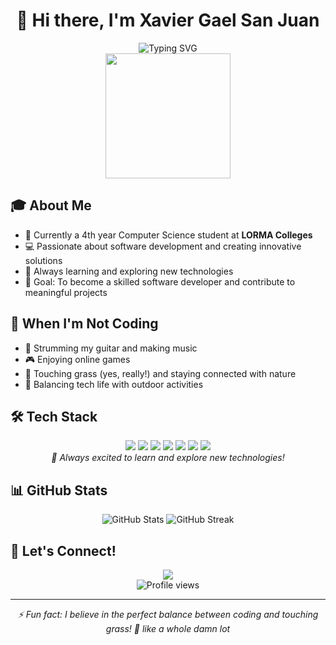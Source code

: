 <h1 align="center">👋 Hi there, I'm Xavier Gael San Juan</h1>

<div align="center">
  <img src="https://readme-typing-svg.herokuapp.com?font=Fira+Code&duration=3000&pause=1000&color=38F77C&center=true&vCenter=true&width=435&lines=4th+Year+Computer+Science+Student;Aspiring+Software+Developer;Full-Stack+Developer+in+Progress" alt="Typing SVG" />
</div>

<div align="center">
  <img height="200" src="https://media.giphy.com/media/13HgwGsXF0aiGY/giphy.gif" />
</div>

## 🎓 About Me

- 🏫 Currently a 4th year Computer Science student at **LORMA Colleges**
- 💻 Passionate about software development and creating innovative solutions
- 🌱 Always learning and exploring new technologies
- 🎯 Goal: To become a skilled software developer and contribute to meaningful projects

## 🎸 When I'm Not Coding

- 🎸 Strumming my guitar and making music
- 🎮 Enjoying online games
- 🌿 Touching grass (yes, really!) and staying connected with nature
- 🌟 Balancing tech life with outdoor activities

## 🛠️ Tech Stack

<div align="center">
  <img src="https://img.shields.io/badge/HTML5-E34F26?style=for-the-badge&logo=html5&logoColor=white" />
  <img src="https://img.shields.io/badge/CSS3-1572B6?style=for-the-badge&logo=css3&logoColor=white" />
  <img src="https://img.shields.io/badge/JavaScript-F7DF1E?style=for-the-badge&logo=javascript&logoColor=black" />
  <img src="https://img.shields.io/badge/React-20232A?style=for-the-badge&logo=react&logoColor=61DAFB" />
  <img src="https://img.shields.io/badge/React_Native-20232A?style=for-the-badge&logo=react&logoColor=61DAFB" />
  <img src="https://img.shields.io/badge/Supabase-181818?style=for-the-badge&logo=supabase&logoColor=white" />
  <img src="https://img.shields.io/badge/Python-3776AB?style=for-the-badge&logo=python&logoColor=white" />
</div>

<div align="center">
  <i>🌱 Always excited to learn and explore new technologies!</i>
</div>

## 📊 GitHub Stats

<div align="center">
  <img src="https://github-readme-stats.vercel.app/api?username=Guheil&show_icons=true&theme=radical" alt="GitHub Stats" />
  <img src="https://github-readme-streak-stats.herokuapp.com/?user=Guheil&theme=radical" alt="GitHub Streak" />
</div>

## 🤝 Let's Connect!

<div align="center">
  <a href="mailto:xgael.sanjuan@gmail.com">
    <img src="https://img.shields.io/badge/Email-D14836?style=for-the-badge&logo=gmail&logoColor=white" />
  </a>
</div>

<div align="center">
  <img src="https://komarev.com/ghpvc/?username=Guheil&color=blueviolet&style=flat-square" alt="Profile views" />
</div>

---

<div align="center">
  <i>⚡ Fun fact: I believe in the perfect balance between coding and touching grass! 🌿 like a whole damn lot</i>
</div>
